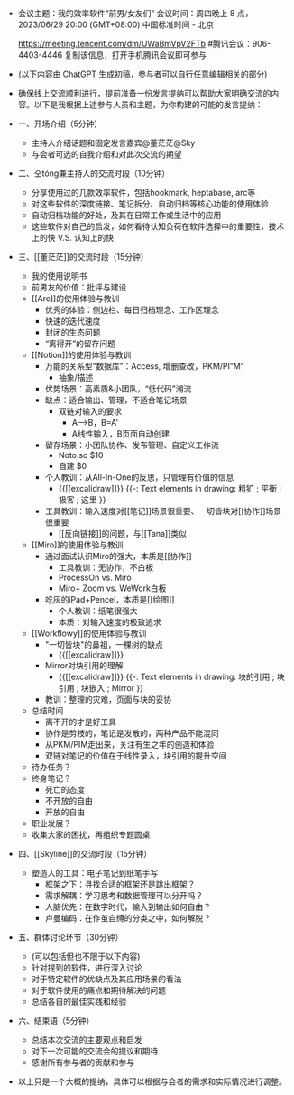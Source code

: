 - 会议主题：我的效率软件“前男/女友们”
  会议时间：周四晚上 8 点，2023/06/29 20:00 (GMT+08:00) 中国标准时间 - 北京
  
  https://meeting.tencent.com/dm/UWaBmVpV2FTb
  #腾讯会议：906-4403-4446
  复制该信息，打开手机腾讯会议即可参与
- (以下内容由 ChatGPT 生成初稿，参与者可以自行任意编辑相关的部分)
- 确保线上交流顺利进行，提前准备一份发言提纳可以帮助大家明确交流的内容。以下是我根据上述参与人员和主题，为你构建的可能的发言提纳：
- 一、开场介绍（5分钟）
    - 主持人介绍话题和固定发言嘉宾@董茫茫@Sky
    - 与会者可选的自我介绍和对此次交流的期望
- 二、仝tóng兼主持人的交流时段（10分钟）
    - 分享使用过的几款效率软件，包括hookmark, heptabase, arc等
    - 对这些软件的深度链接、笔记拆分、自动归档等核心功能的使用体验
    - 自动归档功能的好处，及其在日常工作或生活中的应用
    - 这些软件对自己的启发，如何看待认知负荷在软件选择中的重要性，技术上的快 V.S. 认知上的快
- 三、[[董茫茫]]的交流时段（15分钟）
    - 我的使用说明书
    - 前男友的价值：批评与建设
    - [[Arc]]的使用体验与教训
        - 优秀的体验：侧边栏、每日归档理念、工作区理念
        - 快速的迭代速度
        - 封闭的生态问题
        - “离得开”的留存问题
    - [[Notion]]的使用体验与教训
        - 万能的关系型“数据库”：Access, 增删查改，PKM/PI”M“
            - 抽象/描述
        - 优势场景：高素质&小团队，“低代码”潮流
        - 缺点：适合输出、管理，不适合笔记场景
            - 双链对输入的要求
                - A-->B，B=A'
                - A线性输入，B页面自动创建
        - 留存场景：小团队协作、发布管理、自定义工作流
            - Noto.so $10
            - 自建 $0
        - 个人教训：从All-In-One的反思，只管理有价值的信息
            - {{[[excalidraw]]}} {{-: Text elements in drawing: 粗犷 ; 平衡 ; 极客 ; 这里 }}
        - 工具教训：输入速度对[[笔记]]场景很重要、一切皆块对[[协作]]场景很重要
            - [[反向链接]]的问题，与[[Tana]]类似
    - [[Miro]]的使用体验与教训
        - 通过面试认识Miro的强大，本质是[[协作]]
            - 工具教训：无协作，不白板
            - ProcessOn vs. Miro
            - Miro+ Zoom vs. WeWork白板
        - 吃灰的iPad+Pencel，本质是[[绘图]]
            - 个人教训：纸笔很强大
            - 本质：对输入速度的极致追求
    - [[Workflowy]]的使用体验与教训
        - "一切皆块"的鼻祖，一棵树的缺点
            - {{[[excalidraw]]}}
        - Mirror对块引用的理解
            - {{[[excalidraw]]}} {{-: Text elements in drawing: 块的引用 ; 块引用 ; 块嵌入 ; Mirror }}
        - 教训：整理的灾难，页面与块的妥协
    - 总结时间
        - 离不开的才是好工具
        - 协作是剪枝的，笔记是发散的，两种产品不能混同
        - 从PKM/PIM走出来，关注有生之年的创造和体验
        - 双链对笔记的价值在于线性录入，块引用的提升空间
    - 待办任务？
    - 终身笔记？
        - 死亡的态度
        - 不开放的自由
        - 开放的自由
    - 职业发展？
    - 收集大家的困扰，再组织专题圆桌
- 四、[[Skyline]]的交流时段（15分钟）
    - 塑造人的工具：电子笔记到纸笔手写
        - 框架之下：寻找合适的框架还是跳出框架？
        - 需求解耦：学习思考和数据管理可以分开吗？
        - 人脑优先：在数字时代，输入到输出如何自由？
        - 卢曼编码：在作茧自缚的分类之中，如何解脱？
- 五、群体讨论环节（30分钟）
    - (可以包括但也不限于以下内容)
    - 针对提到的软件，进行深入讨论
    - 对于特定软件的优缺点及其应用场景的看法
    - 对于软件使用的痛点和期待解决的问题
    - 总结各自的最佳实践和经验
- 六、结束语（5分钟）
    - 总结本次交流的主要观点和启发
    - 对下一次可能的交流会的提议和期待
    - 感谢所有参与者的贡献和参与
- 以上只是一个大概的提纳，具体可以根据与会者的需求和实际情况进行调整。
